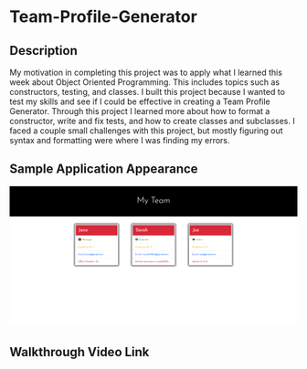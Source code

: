# Team-Profile-Generator

## Description

My motivation in completing this project was to apply what I learned this week about Object Oriented Programming. This includes topics such as constructors, testing, and classes.  I built this project because I wanted to test my skills and see if I could be effective in creating a Team Profile Generator. Through this project I learned more about how to format a constructor, write and fix tests, and how to create classes and subclasses. I faced a couple small challenges with this project, but mostly figuring out syntax and formatting were where I was finding my errors. 

## Sample Application Appearance

![Team-Profile-Generator](./images/screenshot.png)

## Walkthrough Video Link
